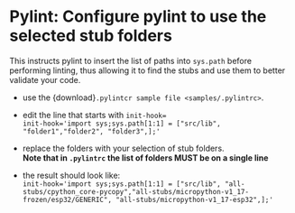 # Pylint: Configure pylint to use the selected stub folders
This instructs pylint to insert the list of paths into `sys.path` before performing linting, thus allowing it to find the stubs and use them to better validate your code. 

- use the {download}`.pylintcr sample file <samples/.pylintrc>`.

- edit the line that starts with `init-hook=`  
        ```
        init-hook='import sys;sys.path[1:1] = ["src/lib", "folder1","folder2", "folder3",];'
        ```
- replace the folders with your selection of stub folders.  
**Note that in `.pylintrc` the list of folders MUST be on a single line**
- the result should look like:  
        ```
        init-hook='import sys;sys.path[1:1] = ["src/lib", "all-stubs/cpython_core-pycopy","all-stubs/micropython-v1_17-frozen/esp32/GENERIC", "all-stubs/micropython-v1_17-esp32",];'
        ```
